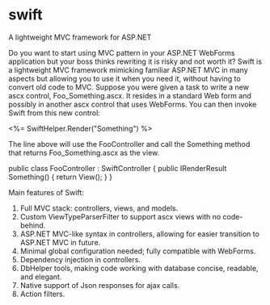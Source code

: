 # swift
A lightweight MVC framework for ASP.NET

Do you want to start using MVC pattern in your ASP.NET WebForms application but your boss thinks rewriting it is risky and not worth it? Swift is a lightweight MVC framework mimicking familiar ASP.NET MVC in many aspects but allowing you to use it when you need it, without having to convert old code to MVC. Suppose you were given a task to write a new ascx control, Foo_Something.ascx. It resides in a standard Web form and possibly in another ascx control that uses WebForms. You can then invoke Swift from this new control:

<%= SwiftHelper.Render<FooController>("Something") %>

The line above will use the FooController and call the Something method that returns Foo_Something.ascx as the view. 

public class FooController : SwiftController
{
     public IRenderResult Something()
     {
          return View();
     }
}

Main features of Swift:

1. Full MVC stack: controllers, views, and models.
2. Custom ViewTypeParserFilter to support ascx views with no code-behind.
3. ASP.NET MVC-like syntax in controllers, allowing for easier transition to ASP.NET MVC in future.
4. Minimal global configuration needed; fully compatible with WebForms.
5. Dependency injection in controllers.
6. DbHelper tools, making code working with database concise, readable, and elegant.
7. Native support of Json responses for ajax calls.
8. Action filters.
